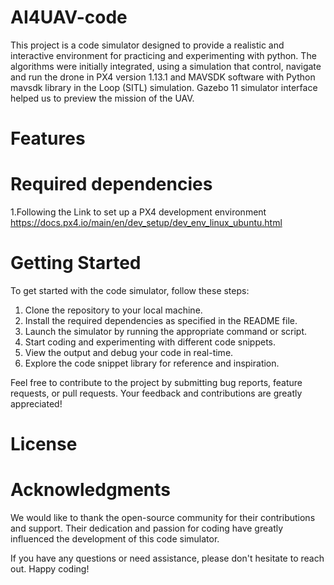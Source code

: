 # AI4UAV-code
This project is a code simulator designed to provide a realistic and interactive environment for practicing and experimenting with python. The algorithms were initially integrated, using a simulation that control, navigate and run the drone in PX4 version 1.13.1 and MAVSDK software with Python mavsdk library in the Loop (SITL) simulation. Gazebo 11 simulator interface helped us to preview the mission of the UAV.

# Features
# Required dependencies
1.Following the Link to set up a PX4 development environment  https://docs.px4.io/main/en/dev_setup/dev_env_linux_ubuntu.html

# Getting Started
To get started with the code simulator, follow these steps:
1. Clone the repository to your local machine.
2. Install the required dependencies as specified in the README file.
3. Launch the simulator by running the appropriate command or script.
5. Start coding and experimenting with different code snippets.
6. View the output and debug your code in real-time.
7. Explore the code snippet library for reference and inspiration.

Feel free to contribute to the project by submitting bug reports, feature requests, or pull requests. Your feedback and contributions are greatly appreciated!

# License

# Acknowledgments

We would like to thank the open-source community for their contributions and support. Their dedication and passion for coding have greatly influenced the development of this code simulator.

If you have any questions or need assistance, please don't hesitate to reach out. Happy coding!
